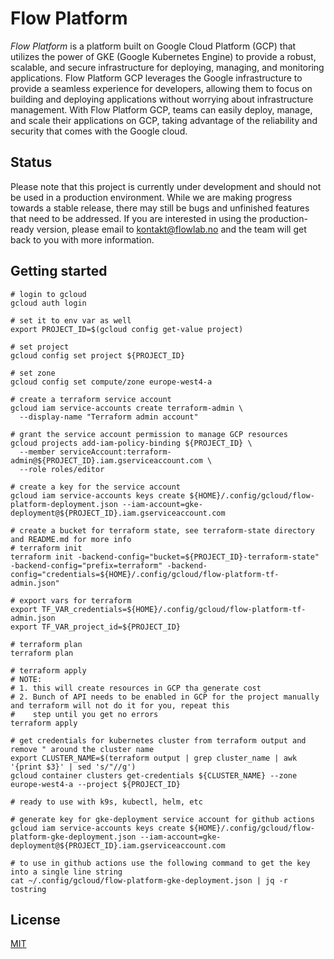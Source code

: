 # Flow Platform

_Flow Platform_ is a platform built on Google Cloud Platform (GCP) that utilizes the power of GKE (Google
Kubernetes Engine) to provide a robust, scalable, and secure infrastructure for deploying, managing, and monitoring
applications. Flow Platform GCP leverages the Google infrastructure to provide a seamless experience for developers,
allowing them to focus on building and deploying applications without worrying about infrastructure management. With
Flow Platform GCP, teams can easily deploy, manage, and scale their applications on GCP, taking advantage of the
reliability and security that comes with the Google cloud.

## Status

Please note that this project is currently under development and should not be used in a production environment. While
we are making progress towards a stable release, there may still be bugs and unfinished features that need to be
addressed. If you are interested in using the production-ready version, please email to kontakt@flowlab.no and
the team will get back to you with more information.

## Getting started

```shell
# login to gcloud
gcloud auth login

# set it to env var as well
export PROJECT_ID=$(gcloud config get-value project)

# set project
gcloud config set project ${PROJECT_ID}

# set zone
gcloud config set compute/zone europe-west4-a

# create a terraform service account
gcloud iam service-accounts create terraform-admin \
  --display-name "Terraform admin account"
  
# grant the service account permission to manage GCP resources
gcloud projects add-iam-policy-binding ${PROJECT_ID} \
  --member serviceAccount:terraform-admin@${PROJECT_ID}.iam.gserviceaccount.com \
  --role roles/editor

# create a key for the service account 
gcloud iam service-accounts keys create ${HOME}/.config/gcloud/flow-platform-deployment.json --iam-account=gke-deployment@${PROJECT_ID}.iam.gserviceaccount.com
   
# create a bucket for terraform state, see terraform-state directory and README.md for more info 
# terraform init
terraform init -backend-config="bucket=${PROJECT_ID}-terraform-state" -backend-config="prefix=terraform" -backend-config="credentials=${HOME}/.config/gcloud/flow-platform-tf-admin.json"

# export vars for terraform
export TF_VAR_credentials=${HOME}/.config/gcloud/flow-platform-tf-admin.json
export TF_VAR_project_id=${PROJECT_ID}

# terraform plan
terraform plan

# terraform apply
# NOTE: 
# 1. this will create resources in GCP tha generate cost
# 2. Bunch of API needs to be enabled in GCP for the project manually and terraform will not do it for you, repeat this 
#    step until you get no errors
terraform apply

# get credentials for kubernetes cluster from terraform output and remove " around the cluster name
export CLUSTER_NAME=$(terraform output | grep cluster_name | awk '{print $3}' | sed 's/"//g')
gcloud container clusters get-credentials ${CLUSTER_NAME} --zone europe-west4-a --project ${PROJECT_ID}

# ready to use with k9s, kubectl, helm, etc

# generate key for gke-deployment service account for github actions
gcloud iam service-accounts keys create ${HOME}/.config/gcloud/flow-platform-gke-deployment.json --iam-account=gke-deployment@${PROJECT_ID}.iam.gserviceaccount.com

# to use in github actions use the following command to get the key into a single line string
cat ~/.config/gcloud/flow-platform-gke-deployment.json | jq -r tostring
```

## License

[MIT](LICENSE)
